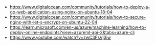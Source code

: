 - https://www.digitalocean.com/community/tutorials/how-to-deploy-a-go-web-application-using-nginx-on-ubuntu-18-04
- https://www.digitalocean.com/community/tutorials/how-to-secure-nginx-with-let-s-encrypt-on-ubuntu-22-04
- https://learn.microsoft.com/en-us/azure/machine-learning/how-to-deploy-online-endpoints?view=azureml-api-2&tabs=azure-cli
- https://www.youtube.com/watch?v=zwC3FsVj3jw
